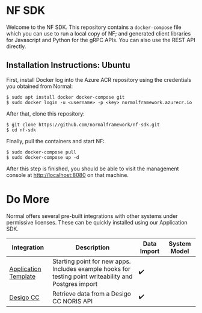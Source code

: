 NF SDK
=====

Welcome to the NF SDK.  This repository contains a `docker-compose`
file which you can use to run a local copy of NF; and generated client
libraries for Javascript and Python for the gRPC APIs.  You can also
use the REST API directly.

Installation Instructions: Ubuntu
-------------------------

First, install Docker
log into the Azure ACR repository using the credentials you obtained from Normal:

```
$ sudo apt install docker docker-compose git
$ sudo docker login -u <username> -p <key> normalframework.azurecr.io
```

After that, clone this repository:

```
$ git clone https://github.com/normalframework/nf-sdk.git
$ cd nf-sdk
```

Finally, pull the containers and start NF:
```
$ sudo docker-compose pull
$ sudo docker-compose up -d
```

After this step is finished, you should be able to visit the
management console at [http://localhost:8080](http://localhost:8080)
on that machine.

Do More
=======

Normal offers several pre-built integrations with other systems under permissive licenses.  These can be quickly installed using our Application SDK.

| Integration | Description | Data Import | System Model |  
| ----------- | ----------- | ----------- | ------------ |
| [Application Template](https://github.com/normalframework/applications-template) | Starting point for new apps.  Includes example hooks for testing point writeability and Postgres import | ✔️ | |
| [Desigo CC](https://github.com/normalframework/app-desigocc) | Retrieve data from a Desigo CC NORIS API | ✔️ | |
